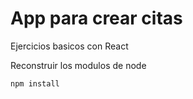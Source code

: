 # App para crear citas

Ejercicios basicos con React

Reconstruir los modulos de node

```
npm install
```
